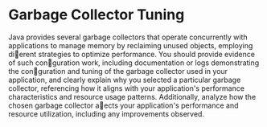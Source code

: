 # Garbage Collector Tuning

Java provides several garbage collectors that operate concurrently with applications to
manage memory by reclaiming unused objects, employing dierent strategies to optimize
performance. You should provide evidence of such conguration work, including documentation or logs demonstrating the conguration and tuning of the garbage collector
used in your application, and clearly explain why you selected a particular garbage collector, referencing how it aligns with your application's performance characteristics and
resource usage patterns. Additionally, analyze how the chosen garbage collector aects
your application's performance and resource utilization, including any improvements observed.